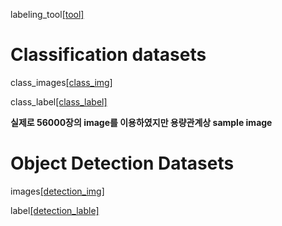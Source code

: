 
labeling_tool[[tool]](https://drive.google.com/open?id=187MLfSRQc_L8fIQlCU8fioXIkHvay9Il)


# Classification datasets
class_images[[class_img]](https://drive.google.com/open?id=1Qjq39IzXu7wBMNlNqJkKaVyjjIhrZOn2)


class_label[[class_label]](https://drive.google.com/open?id=1ZnCXG0tcTfiwjZyhJJHUkOksbBwyEfMK)



**실제로 56000장의 image를 이용하였지만 용량관계상 sample image**


# Object Detection Datasets
images[[detection_img]](https://drive.google.com/file/d/1PaisXdn2DRtxqSKO89_eGHl-EhjqB-Tn/view?usp=sharing)

label[[detection_lable]](https://drive.google.com/open?id=1QUrHezaLByN8_kVwIknDBnGWi7Fzmvi_)
